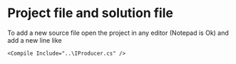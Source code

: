 # Project file and solution file #

To add a new source file open the project in any editor (Notepad is Ok) and add a new line like

```
<Compile Include="..\IProducer.cs" />
```